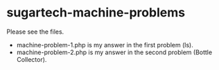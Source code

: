 # sugartech-machine-problems

Please see the files.

- machine-problem-1.php is my answer in the first problem (ls).
- machine-problem-2.php is my answer in the second problem (Bottle Collector).
